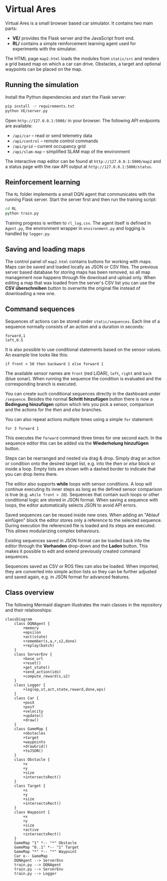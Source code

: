 # Virtual Ares

Virtual Ares is a small browser based car simulator. It contains two main parts:

- **VE/** provides the Flask server and the JavaScript front end.
- **RL/** contains a simple reinforcement learning agent used for experiments with the simulator.

The HTML page `map2.html` loads the modules from `static/src` and renders a grid based map on which a car can drive. Obstacles, a target and optional waypoints can be placed on the map.

## Running the simulation

Install the Python dependencies and start the Flask server:

```bash
pip install -r requirements.txt
python VE/server.py
```

Open `http://127.0.0.1:5000/` in your browser. The following API endpoints are available:

- `/api/car` – read or send telemetry data
- `/api/control` – remote control commands
- `/api/grid` – current occupancy grid
- `/api/slam-map` – simplified SLAM map of the environment

The interactive map editor can be found at `http://127.0.0.1:5000/map2` and a
status page with the raw API output at `http://127.0.0.1:5000/status`.

## Reinforcement learning

The `RL` folder implements a small DQN agent that communicates with the running
Flask server. Start the server first and then run the training script:

```bash
cd RL
python train.py
```

Training progress is written to `rl_log.csv`. The agent itself is defined in
`Agent.py`, the environment wrapper in `environment.py` and logging is handled by
`logger.py`.

## Saving and loading maps

The control panel of `map2.html` contains buttons for working with maps. Maps
can be saved and loaded locally as JSON or CSV files. The previous server based
database for storing maps has been removed, so all map management now happens
through file download and upload only. When editing a map that was loaded from
the server's CSV list you can use the **CSV überschreiben** button to overwrite
the original file instead of downloading a new one.

## Command sequences

Sequences of actions can be stored under `static/sequences`. Each line of a
sequence normally consists of an action and a duration in seconds:

```text
forward,1
left,0.5
```

It is also possible to use conditional statements based on the sensor values.
An example line looks like this:

```text
if front < 50 then backward 1 else forward 1
```

The available sensor names are `front` (red LiDAR), `left`, `right` and `back`
(blue sonar). When running the sequence the condition is evaluated and the
corresponding branch is executed.

You can create such conditional sequences directly in the dashboard under
`/sequence`. Besides the normal **Schritt hinzufügen** button there is now a
**Bedingung hinzufügen** option which lets you pick a sensor, comparison and the
actions for the *then* and *else* branches.

You can also repeat actions multiple times using a simple `for` statement:

```text
for 3 forward 1
```

This executes the `forward` command three times for one second each. In the
sequence editor this can be added via the **Wiederholung hinzufügen** button.

Steps can be rearranged and nested via drag & drop. Simply drag an action or
condition onto the desired target list, e.g. into the *then* or *else* block or
inside a loop. Empty lists are shown with a dashed border to indicate that you
can drop items there.

The editor also supports **while** loops with sensor conditions. A loop will
continue executing its inner steps as long as the defined sensor comparison is
true (e.g. `while front > 20`). Sequences that contain such loops or other
conditional logic are stored in JSON format. When saving a sequence with loops,
the editor automatically selects JSON to avoid API errors.

Saved sequences can be reused inside new ones. When adding an "Ablauf einfügen"
block the editor stores only a reference to the selected sequence. During
execution the referenced file is loaded and its steps are executed. This allows
modularizing complex behaviours.

Existing sequences saved in JSON format can be loaded back into the editor
through the **Vorhanden** drop-down and the **Laden** button. This makes it
possible to edit and extend previously created command sequences.

Sequences saved as CSV or ROS files can also be loaded. When imported, they are
converted into simple action lists so they can be further adjusted and saved
again, e.g. in JSON format for advanced features.

## Class overview

The following Mermaid diagram illustrates the main classes in the repository and
their relationships:

```mermaid
classDiagram
    class DQNAgent {
        +memory
        +epsilon
        +act(state)
        +remember(s,a,r,s2,done)
        +replay(batch)
    }
    class ServerEnv {
        +base_url
        +reset()
        +get_state()
        +send_action(idx)
        +compute_reward(s,s2)
    }
    class Logger {
        +log(ep,st,act,state,reward,done,eps)
    }
    class Car {
        +posX
        +posY
        +velocity
        +update()
        +draw()
    }
    class GameMap {
        +obstacles
        +target
        +waypoints
        +drawGrid()
        +toJSON()
    }
    class Obstacle {
        +x
        +y
        +size
        +intersectsRect()
    }
    class Target {
        +x
        +y
        +size
        +intersectsRect()
    }
    class Waypoint {
        +x
        +y
        +size
        +active
        +intersectsRect()
    }
    GameMap "1" *-- "*" Obstacle
    GameMap "0..1" *-- "1" Target
    GameMap "*" *-- "*" Waypoint
    Car o-- GameMap
    DQNAgent --> ServerEnv
    train.py --> DQNAgent
    train.py --> ServerEnv
    train.py --> Logger
```
